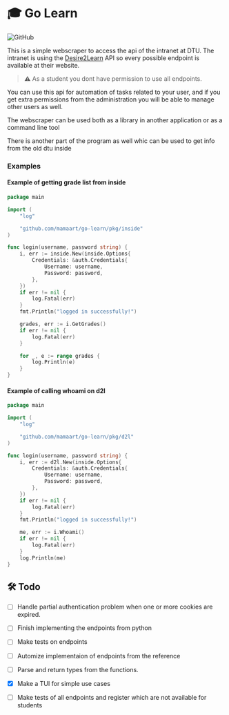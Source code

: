 # 🎓 Go Learn

![GitHub](https://img.shields.io/github/license/mamaart/go-learn)

This is a simple webscraper to access the api of the intranet at DTU. The intranet is using the [Desire2Learn](https://docs.valence.desire2learn.com/reference.html) API so every possible endpoint is available at their website. 

> ⚠️ As a student you dont have permission to use all endpoints. 

You can use this api for automation of tasks related to your user, and if you get extra permissions from the administration you will be able to manage other users as well.

The webscraper can be used both as a library in another application or as a command line tool

There is another part of the program as well whic can be used to get info from the old dtu inside

### Examples

#### Example of getting grade list from inside

```go
package main

import (
	"log"

	"github.com/mamaart/go-learn/pkg/inside"
)

func login(username, password string) {
	i, err := inside.New(inside.Options{
		Credentials: &auth.Credentials{
			Username: username,
			Password: password,
		},
	})
	if err != nil {
		log.Fatal(err)
	}
	fmt.Println("logged in successfully!")

	grades, err := i.GetGrades()
	if err != nil {
		log.Fatal(err)
	}

	for _, e := range grades {
		log.Println(e)
	}
}
```

#### Example of calling whoami on d2l

```go
package main

import (
	"log"

	"github.com/mamaart/go-learn/pkg/d2l"
)

func login(username, password string) {
	i, err := d2l.New(inside.Options{
		Credentials: &auth.Credentials{
			Username: username,
			Password: password,
		},
	})
	if err != nil {
		log.Fatal(err)
	}
	fmt.Println("logged in successfully!")

	me, err := i.Whoami()
	if err != nil {
		log.Fatal(err)
	}
    log.Println(me)
}
```

## 🛠️ Todo

- [ ] Handle partial authentication problem when one or more cookies are expired. 
- [ ] Finish implementing the endpoints from python
- [ ] Make tests on endpoints
- [ ] Automize implementaion of endpoints from the reference
- [ ] Parse and return types from the functions.
- [x] Make a TUI for simple use cases
- [ ] Make tests of all endpoints and register which are not available for students


